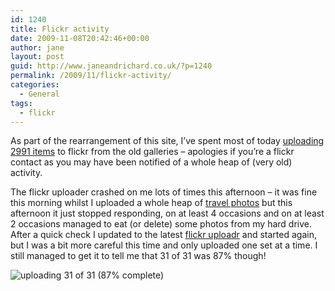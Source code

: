 ```yaml
---
id: 1240
title: Flickr activity
date: 2009-11-08T20:42:46+00:00
author: jane
layout: post
guid: http://www.janeandrichard.co.uk/?p=1240
permalink: /2009/11/flickr-activity/
categories:
  - General
tags:
  - flickr
---
```

As part of the rearrangement of this site, I&#8217;ve spent most of today [uploading 2991 items](http://www.flickr.com/photos/janed/archives/date-posted/2009/11/08/) to flickr from the old galleries &#8211; apologies if you&#8217;re a flickr contact as you may have been notified of a whole heap of (very old) activity.

The flickr uploader crashed on me lots of times this afternoon &#8211; it was fine this morning whilst I uploaded a whole heap of [travel photos](http://www.flickr.com/photos/janed/collections/72157600203434892/) but this afternoon it just stopped responding, on at least 4 occasions and on at least 2 occasions managed to eat (or delete) some photos from my hard drive. After a quick check I updated to the latest [flickr uploadr](http://www.flickr.com/tools/uploadr/) and started again, but I was a bit more careful this time and only uploaded one set at a time. I still managed to get it to tell me that 31 of 31 was 87% though!

![uploading 31 of 31 (87% complete)](http://farm3.static.flickr.com/2656/4087042476_cd21c3a8d2_o.jpg)